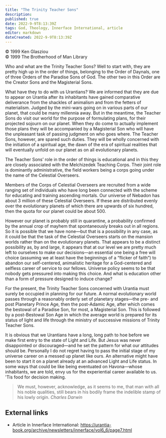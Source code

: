 ```yaml
---
title: "The Trinity Teacher Sons"
description: 
published: true
date: 2022-9-9T8:13:39Z
tags: God, Theology, Innerface International, article
editor: markdown
dateCreated: 2022-9-9T8:13:39Z
---
```


<p class="v-card v-sheet theme--light grey lighten-3 px-2">© 1999 Ken Glasziou<br>© 1999 The Brotherhood of Man Library</p>

Who and what are the Trinity Teacher Sons? Well to start with, they are pretty high up in the order of things, belonging to the Order of Daynals, one of three Orders of the Paradise Sons of God. The other two in this Order are the Creator Sons and the Magisterial Sons.

What have they to do with us Urantians? We are informed that they are due to appear on Urantia after its inhabitants have gained comparative deliverance from the shackles of animalism and from the fetters of materialism. Judged by the mini-wars going on in various parts of our planet, that could be many millennia away. But in the meantime, the Teacher Sons do visit our world for the purpose of formulating plans, for their projected sojourn on our planet. When they do come to actually implement those plans they will be accompanied by a Magisterial Son who will have the unpleasant task of passing judgment on who goes where. The Teacher Sons, however, are spared such duties. They will be wholly concerned with the initiation of a spiritual age, the dawn of the era of spiritual realities that will eventually unfold on our planet as on all evolutionary planets.

The Teacher Sons’ role in the order of things is educational and in this they are closely associated with the Melchizedek Teaching Corps. Their joint role is dominantly administrative, the field workers being a corps going under the name of the Celestial Overseers.

Members of the Corps of Celestial Overseers are recruited from a wide ranging set of individuals who have long been connected with the scheme for educating and training ascending mortals. Our universe of Nebadon has about 3 million of these Celestial Overseers. If these are distributed evenly over the evolutionary planets of which there are upwards of six hundred, then the quota for our planet could be about 500.

However our planet is probably still in quarantine, a probability confirmed by the annual crop of mayhem that spontaneously breaks out in all regions. So it is possible that we have none—but that is a possibility in any case, as it could be that the task of the Celestial Overseers starts on the mansion worlds rather than on the evolutionary planets. That appears to be a distinct possibility as, by and large, it appears that at our level we are pretty much left to ourselves to make our decisions—an essential one being a free will choice (assuming we at least have the beginnings of a “flicker of faith”) to abandon our self-centered, animalistic heritage for a God-centered and selfless career of service to our fellows. Universe policy seems to be that nobody gets pressured into making this choice. And what is education other than a form of pressure designed to induce change?

For the present, the Trinity Teacher Sons concerned with Urantia must surely be occupied in planning for our future. A normal evolutionary world passes through a reasonably orderly set of planetary stages—the pre- and post Planetary Prince Age, then the post-Adamic Age, after which comes the bestowal of a Paradise Son, for most, a Magisterial Son. This is followed by a post-Bestowal Son Age in which the average world is prepared for its status of light and life through the ministry of successive missions of Trinity Teacher Sons.

It is obvious that we Urantians have a long, long path to hoe before we make first entry to the state of Light and Life. But Jesus was never disappointed or discouraged—and he set the pattern for what our attitudes should be. Personally I do not regret having to pass the initial stage of my universe career on a messed up planet like ours. An alternative might have been to start it on a planet already at an advanced Light and Life status. In some ways that could be like being eventuated on Havona—whose inhabitants, we are told, envy us for the experiential career available to us. 'Tis food for decision making.

> We must, however, acknowledge, as it seems to me, that man with all his noble qualities, still bears in his bodily frame the indelible stamp of his lowly origin.
> _Charles Darwin_

## External links

- Article in Innerface International: https://urantia-book.org/archive/newsletters/innerface/vol6_6/page7.html


